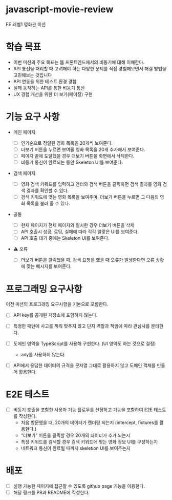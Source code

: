 # javascript-movie-review

FE 레벨1 영화관 미션

# 학습 목표

- 이번 미션의 주요 목표는 웹 프론트엔드에서의 비동기에 대해 이해한다.
- API 통신을 처리할 때 고려해야 하는 다양한 문제를 직접 경험해보면서 해결 방법을 고민해보는 것입니다
- API 연동을 위한 테스트 환경 경험
- 실제 동작하는 API를 통한 비동기 통신
- UX 경험 개선을 위한 더 보기(페이징) 구현

# 기능 요구 사항

- 메인 페이지

  - [ ] 인기순으로 정렬된 영화 목록을 20개씩 보여준다.
  - [ ] 더보기 버튼을 누르면 보여줄 영화 목록을 20개 추가해서 보여준다.
  - [ ] 페이지 끝에 도달했을 경우 더보기 버튼을 화면에서 삭제한다.
  - [ ] 비동기 통신이 완료되는 동안 Skeleton UI를 보여준다.

- 검색 페이지

  - [ ] 영화 검색 키워드를 입력하고 엔터와 검색 버튼을 클릭하면 검색 결과를 영화 검색 결과를 확인할 수 있다.
  - [ ] 검색 키워드에 맞는 영화 목록을 보여주며, 더보기 버튼을 누르면 그 다음의 영화 목록을 불러 올 수 있다.

- 공통

  - [ ] 현재 페이지가 전체 페이지와 일치한 경우 더보기 버튼을 삭제
  - [ ] API 호출시 성공, 로딩, 실패에 따라 각각 알맞은 UI를 보여준다.
  - [ ] API 호출 대기 중에는 Skeleton UI를 보여준다.

- ⚠️ 오류

  - [ ] 더보기 버튼을 클릭했을 때, 검색 요청을 했을 때 오류가 발생한다면 오류 상황에 맞는 메시지를 보여준다.

# 프로그래밍 요구사항

이전 미션의 프로그래밍 요구사항을 기본으로 포함한다.

- [ ] API key를 공개된 저장소에 포함하지 않는다.
- [ ] 특정한 패턴에 사고를 끼워 맞추지 않고 단지 역할과 책임에 따라 관심사를 분리한다.
- [ ] 도메인 영역을 TypeScript를 사용해 구현한다. (UI 영역도 하는 것으로 결정)

  - any를 사용하지 않는다.

- [ ] API에서 응답한 데이터의 규격을 문자열 그대로 활용하지 않고 도메인 객체를 만들어 활용한다.

# E2E 테스트

- [ ] 비동기 호출을 포함한 사용자 기능 플로우를 선정하고 기능을 포함하여 E2E 테스트를 작성한다.
  - 처음 방문했을 때, 20개의 데이터가 렌더링 되는지 (intercept, fixtures를 활용한다.)
  - “더보기” 버튼을 클릭할 경우 20개의 데이터가 추가 되는지
  - 특정 키워드를 검색할 경우 검색 키워드에 맞는 영화 정보 UI를 구성하는지
  - 네트워크 통신이 완료될 때까지 skeletion UI를 보여주는지

# 배포

- [ ] 실행 가능한 페이지에 접근할 수 있도록 github page 기능을 이용한다.
- [ ] 해당 링크를 PR과 README에 작성한다.
